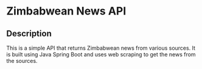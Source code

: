 # Zimbabwean News API
## Description
This is a simple API that returns Zimbabwean news from various sources. It is built using Java Spring Boot and uses web scraping to get the news from the sources.

